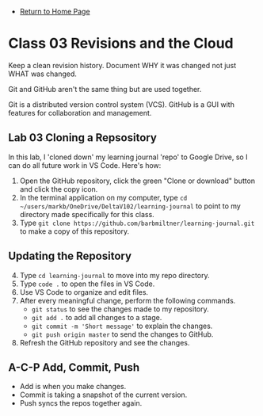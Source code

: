 - [Return to Home Page](/README.md)

# Class 03 Revisions and the Cloud
Keep a clean revision history. Document WHY it was changed not just WHAT was changed.

Git and GitHub aren't the same thing but are used together.

Git is a distributed version control system (VCS). GitHub is a GUI with features for collaboration and management.

## Lab 03 Cloning a Repsository
In this lab, I 'cloned down' my learning journal 'repo' to Google Drive, so I can do all future work in VS Code. Here's how:

1. Open the GitHub repository, click the green "Clone or download" button and click the copy icon.
2. In the terminal application on my computer, type `cd ~/users/markb/OneDrive/DeltaV102/learning-journal` to point to my directory made specifically for this class.
3. Type `git clone https://github.com/barbmiltner/learning-journal.git` to make a copy of this repository.

## Updating the Repository
4. Type `cd learning-journal` to move into my repo directory.
5. Type `code .` to open the files in VS Code.
6. Use VS Code to organize and edit files. 
7. After every meaningful change, perform the following commands.
   - `git status` to see the changes made to my repository.
   - `git add .` to add all changes to a stage.
   - `git commit -m 'Short message'` to explain the changes.
   - `git push origin master` to send the changes to GitHub.
8. Refresh the GitHub repository and see the changes.

## A-C-P Add, Commit, Push
* Add is when you make changes.
* Commit is taking a snapshot of the current version.
* Push syncs the repos together again.
